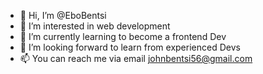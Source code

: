 - 👋 Hi, I’m @EboBentsi
- 👀 I’m interested in web development
- 🌱 I’m currently learning to become a frontend Dev
- 💞️ I’m looking forward to learn from experienced Devs
- 📫 You can reach me via email johnbentsi56@gmail.com

<!---
EboBentsi/EboBentsi is a ✨ special ✨ repository because its `README.md` (this file) appears on your GitHub profile.
You can click the Preview link to take a look at your changes.
--->
